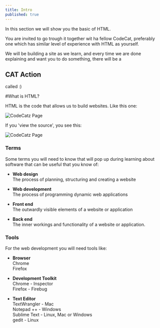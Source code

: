 ```yaml
---
title: Intro
published: true
---
```


In this section we will show you the basic of HTML. 

You are invited to go trough it together wit ha fellow CodeCat, preferably one which
has similar level of experience with HTML as yourself.

We will be building a site as we learn, and every time we are done explaining and want 
you to do something, there will be a <h2>CAT Action</h2> called :)

#What is HTML?

HTML is the code that allows us to build websites. Like this one:

![CodeCatz Page]({{site.baseurl}}/img/codecatz/codecatz_page.png)

If you 'view the source', you see this:

![CodeCatz Page]({{site.baseurl}}/img/codecatz/source_code.png)

### Terms
Some terms you will need to know that will pop up during learning about software
that can be useful that you know of:

* **Web design**  
  The process of planning, structuring and creating a website 
  
* **Web development**  
  The process of programming dynamic web applications 
  
* **Front end**  
  The outwardly visible elements of a website or application 
  
* **Back end**  
  The inner workings and functionality of a website or application. 
  
### Tools

For the web development you will need tools like:

* **Browser**  
  Chrome   
  Firefox   
* **Development Toolkit**  
  Chrome - Inspector   
  Firefox - Firebug 
  
* **Text Editor**  
  TextWrangler - Mac   
  Notepad ++ - Windows   
  Sublime Text - Linux, Mac or Windows   
  gedit - Linux 

